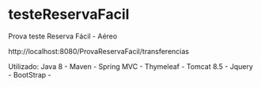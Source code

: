# testeReservaFacil
Prova teste Reserva Fácil - Aéreo

http://localhost:8080/ProvaReservaFacil/transferencias

Utilizado:
Java 8 -
Maven -
Spring MVC -
Thymeleaf -
Tomcat 8.5 -
Jquery -
BootStrap -

